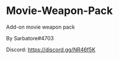 # Movie-Weapon-Pack

Add-on movie weapon pack

By Sarbatore#4703

Discord: https://discord.gg/NR46f5K
